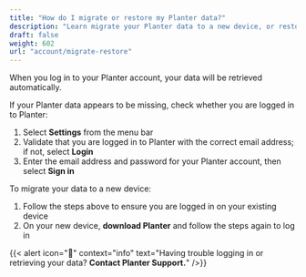 ```yaml
---
title: "How do I migrate or restore my Planter data?"
description: "Learn migrate your Planter data to a new device, or restore your data"
draft: false
weight: 602
url: "account/migrate-restore"
---
```


When you log in to your Planter account, your data will be retrieved automatically.

If your Planter data appears to be missing, check whether you are logged in to Planter:
1. Select **Settings** from the menu bar
2. Validate that you are logged in to Planter with the correct email address; if not, select **Login**
3. Enter the email address and password for your Planter account, then select **Sign in**

To migrate your data to a new device:
1. Follow the steps above to ensure you are logged in on your existing device
2. On your new device, **download Planter** and follow the steps again to log in

{{< alert icon="🥬" context="info" text="Having trouble logging in or retrieving your data? **Contact Planter Support.**" />}}
